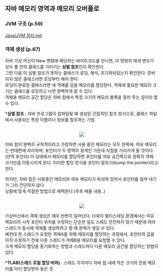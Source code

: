 ## 자바 메모리 영역과 메모리 오버플로

### JVM 구조 (p.59)
[Java/JVM 정리.md](https://github.com/hoonsmemory/memo/blob/e6639736857576ea2a538b9116465bde6cddfd7c/Java/JVM%20%EC%A0%95%EB%A6%AC.md)


### 객체 생성 (p.67)
자바 가상 머신이 New 명령에 해당하는 바이트코드를 만나면, 이 명령의 매개 변수가 상수 풀 안의 클래스를 가리키는 **심벌 참조**인지 확인한다.  
그런 다음 이 심벌 참조가 뜻하는 클래스가 로딩, 해석, 초기화되었는지 확인한다. 준비되지 않은 클래스라면 로딩부터 해야 한다.  
로딩이 완료된 클래스라면 새 객체를 담을 메모리를 할당한다. 객체에 필요한 메모리 크기는 클래스를 로딩하고 나면 완벽하게 알 수 있다.  
객체용 메모리 공간 할당은 자바 힙에서 특정 크기의 메모리 블록을 잘라 주는 일이라 할 수 있다.  

***심벌 참조**  : 자바 프로그램이 컴파일될 때 생성된 간접적인 참조 방식으로, 클래스 파일에서 사용되는 특정 이름이나 정보를 참조하는 기법.  
<br>

<p align="center">
  <img src="https://github.com/user-attachments/assets/ad1926fb-4fe9-4c41-bfed-0dfbb972a49f">
</p>

자바 힙이 완벽히 규칙적이라고 가정하면 사용 중인 메모리는 모두 한쪽에, 여유 메모리는 반대편에 자리하며, 포인터가 두 영역의 경계인 가운데 지점을 가리키게 될 것이다.(전역 포인터) 이 상태에서 메모리를 할당하면 포인터를 여유 공간쪽으로 정확히 객체 크기만큼 이동시키게 된다. 이러한 할당 방식을 포인터 밀치기(bump the pointer)라고 한다.  

하지만, 자바 힙은 사용중인 메모리와 여유 메모리가 뒤섞여 있어서 포인터를 밀쳐 내기가 그리 간단하지 않다.  
상황에 맞게 적절한 방법으로 채택한다.(추후 배울 내용..)  
<br>

<p align="center">
  <img src="https://github.com/user-attachments/assets/3c1792d9-f2a2-4e47-af42-8b13dde8b14a">
</p>

가상머신에서 객체 생성은 매우 빈번히 일어난다. 더욱이 멀티스레딩 환경에서는 여유 메모리의 시작 포인터 위치를 수정하는 단순한 일도 스레드 안전하지 않기 때문에 여러 스레드가 동시에 객체를 생성하려고 할 때 문제가 생길 수 있다.  
예컨대 한 스레드가 요청한 객체A를 위해 메모리를 할당하는 과정에서, 포인터의 값을 아직 수정하기 전에 다른 스레드가 객체B용 메모리를 요청할 수 있다.  
크게 메모리 할당을 동기화하는 방법과 스레드마다 다른 메모리 공간을 할당하는 방법이 있다.  

***TLAB(스레드 로컬 할당 버퍼)** : 스레드 각각마다 자바 힙 내에 작은 크기의 전용 메모리를 미리 할당받아 놓은 것  



